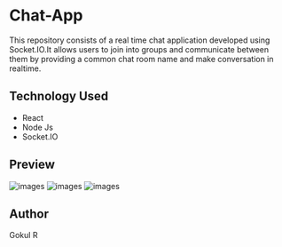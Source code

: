 # Chat-App

This repository consists of a real time chat application developed using Socket.IO.It allows users to join into groups and communicate between them by providing a common chat room name and make conversation in realtime.

## Technology Used

- React
- Node Js
- Socket.IO

## Preview

![images](one.png)
![images](two.png)
![images](three.png)

## Author

Gokul R
